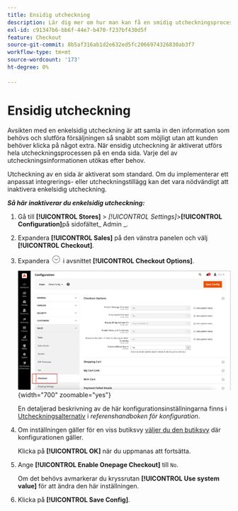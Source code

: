 ```yaml
---
title: Ensidig utcheckning
description: Lär dig mer om hur man kan få en smidig utcheckningsprocess för din butik med en sida.
exl-id: c91347b6-bb6f-44e7-b470-f237bf430d5f
feature: Checkout
source-git-commit: 8b5af316ab1d2e632ed5fc2066974326830ab3f7
workflow-type: tm+mt
source-wordcount: '173'
ht-degree: 0%

---
```


# Ensidig utcheckning

Avsikten med en enkelsidig utcheckning är att samla in den information som behövs och slutföra försäljningen så snabbt som möjligt utan att kunden behöver klicka på något extra. När ensidig utcheckning är aktiverat utförs hela utcheckningsprocessen på en enda sida. Varje del av utcheckningsinformationen utökas efter behov.

Utcheckning av en sida är aktiverat som standard. Om du implementerar ett anpassat integrerings- eller utcheckningstillägg kan det vara nödvändigt att inaktivera enkelsidig utcheckning.

**_Så här inaktiverar du enkelsidig utcheckning:_**

1. Gå till **[!UICONTROL Stores]** > _[!UICONTROL Settings]_>**[!UICONTROL Configuration]**&#x200B;på sidofältet_ Admin _.

1. Expandera **[!UICONTROL Sales]** på den vänstra panelen och välj **[!UICONTROL Checkout]**.

1. Expandera ![Expansionsväljaren](../assets/icon-display-expand.png) i avsnittet **[!UICONTROL Checkout Options]**.

   ![Konfiguration - utcheckningsalternativ](./assets/checkout-checkout-options.png){width="700" zoomable="yes"}

   En detaljerad beskrivning av de här konfigurationsinställningarna finns i [Utcheckningsalternativ](../configuration-reference/sales/checkout.md#checkout-options) i _referenshandboken för konfiguration_.

1. Om inställningen gäller för en viss butiksvy [väljer du den butiksvy](../configuration-reference/scope-change.md#set-the-scope) där konfigurationen gäller.

   Klicka på **[!UICONTROL OK]** när du uppmanas att fortsätta.

1. Ange **[!UICONTROL Enable Onepage Checkout]** till `No`.

   Om det behövs avmarkerar du kryssrutan **[!UICONTROL Use system value]** för att ändra den här inställningen.

1. Klicka på **[!UICONTROL Save Config]**.
